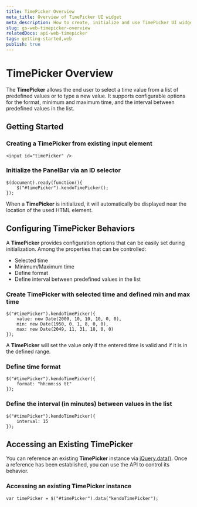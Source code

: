 ```yaml
---
title: TimePicker Overview
meta_title: Overview of TimePicker UI widget
meta_description: How to create, initialize and use TimePicker UI widget.
slug: gs-web-timepicker-overview
relatedDocs: api-web-timepicker
tags: getting-started,web
publish: true
---
```


# TimePicker Overview

The **TimePicker** allows the end user to select a time value from a list of predefined values or
to type a new value. It supports configurable options for the format, minimum and maximum time, and the
interval between predefined values in the list.


## Getting Started

### Creating a TimePicker from existing input element

    <input id="timePicker" />

### Initialize the PanelBar via an ID selector

    $(document).ready(function(){
        $("#timePicker").kendoTimePicker();
    });

When a **TimePicker** is initialized, it will automatically be displayed near the location of the
used HTML element.


## Configuring TimePicker Behaviors


A **TimePicker** provides configuration options that can be easily set during initialization.
Among the properties that can be controlled:


*   Selected time
*   Minimum/Maximum time
*   Define format
*   Define interval between predefined values in the list

### Create TimePicker with selected time and defined min and max time

    $("#timePicker").kendoTimePicker({
        value: new Date(2000, 10, 10, 10, 0, 0),
        min: new Date(1950, 0, 1, 8, 0, 0),
        max: new Date(2049, 11, 31, 18, 0, 0)
    });

A **TimePicker** will set the value only if the entered time is valid and if it is in the defined
range.

### Define time format

    $("#timePicker").kendoTimePicker({
        format: "hh:mm:ss tt"
    });

### Define the interval (in minutes) between values in the list

    $("#timePicker").kendoTimePicker({
        interval: 15
    });

## Accessing an Existing TimePicker


You can reference an existing **TimePicker** instance via
[jQuery.data()](http://api.jquery.com/jQuery.data/). Once a reference has been established, you can
use the API to control its behavior.

### Accessing an existing TimePicker instance

    var timePicker = $("#timePicker").data("kendoTimePicker");

